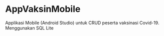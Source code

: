 # AppVaksinMobile
Applikasi Mobile (Android Studio) untuk CRUD peserta vaksinasi Covid-19. Menggunakan SQL Lite
